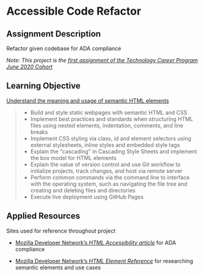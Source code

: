 # Accessible Code Refactor

## Assignment Description
Refactor given codebase for ADA compliance  

*Note: This project is the [first assignment of the Technology Career Program June 2020 Cohort](https://github.com/nvansturgill/tcp-frontend-activities/blob/master/01-HTML-Git-CSS/02-Homework/README.md)*  

## Learning Objective  
[Understand the meaning and usage of semantic HTML elements](https://github.com/nvansturgill/tcp-frontend-activities/blob/master/01-HTML-Git-CSS/README.md)  
> * Build and style static webpages with semantic HTML and CSS
> * Implement best practices and standards when structuring HTML files using nested elements, indentation, comments, and line breaks
> * Implement CSS styling via class, id and element selectors using external stylesheets, inline styles and embedded style tags
> * Explain the "cascading" in Cascading Style Sheets and implement the box model for HTML elements
> * Explain the value of version control and use Git workflow to initialize projects, track changes, and host via remote server
> * Perform common commands via the command line to interface with the operating system, such as navigating the file tree and creating and deleting files and directories
> * Execute live deployment using GitHub Pages  

## Applied Resources
Sites used for reference throughout project  

* [Mozilla Developer Network’s *HTML Accessibility article*](https://developer.mozilla.org/en-US/docs/Learn/Accessibility/HTML) for ADA compliance  

* [Mozilla Developer Network’s *HTML Element Reference*](https://developer.mozilla.org/en-US/docs/Web/HTML/Element#Content_sectioning) for researching semantic elements and use cases  